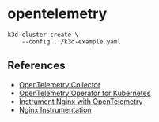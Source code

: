 # opentelemetry

```
k3d cluster create \
    --config ../k3d-example.yaml
```

## References

* [OpenTelemetry Collector](https://opentelemetry.io/docs/collector/getting-started/)
* [OpenTelemetry Operator for Kubernetes](https://opentelemetry.io/docs/k8s-operator/)
* [Instrument Nginx with OpenTelemetry](https://opentelemetry.io/blog/2022/instrument-nginx/)
* [Nginx Instrumentation](https://github.com/open-telemetry/opentelemetry-cpp-contrib/tree/main/instrumentation/nginx)
